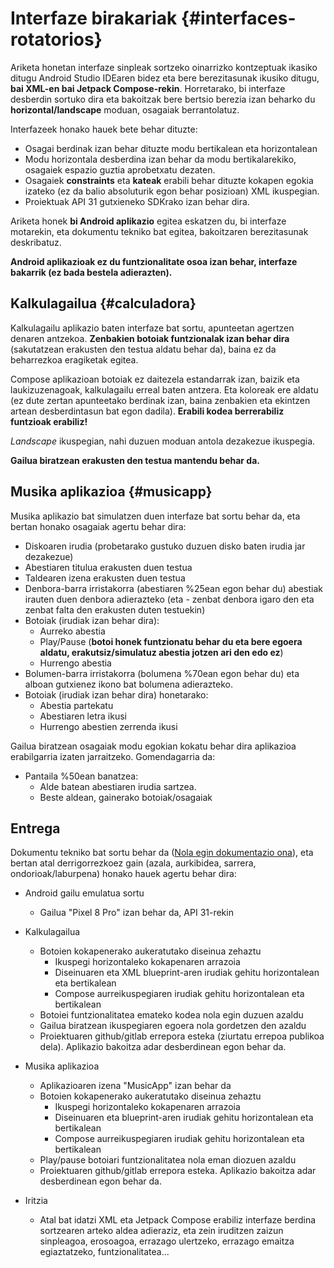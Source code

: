 
# Interfaze birakariak {#interfaces-rotatorios}

Ariketa honetan interfaze sinpleak sortzeko oinarrizko kontzeptuak ikasiko ditugu Android Studio IDEaren bidez eta bere berezitasunak ikusiko ditugu, **bai XML-en bai Jetpack Compose-rekin**. Horretarako, bi interfaze desberdin sortuko dira eta bakoitzak bere bertsio berezia izan beharko du **horizontal/landscape** moduan, osagaiak berrantolatuz.

Interfazeek honako hauek bete behar dituzte:

- Osagai berdinak izan behar dituzte modu bertikalean eta horizontalean
- Modu horizontala desberdina izan behar da modu bertikalarekiko, osagaiek espazio guztia aprobetxatu dezaten.
- Osagaiek **constraints** eta **kateak** erabili behar dituzte kokapen egokia izateko (ez da balio absoluturik egon behar posizioan) XML ikuspegian.
- Proiektuak API 31 gutxieneko SDKrako izan behar dira.


Ariketa honek **bi Android aplikazio** egitea eskatzen du, bi interfaze motarekin, eta dokumentu tekniko bat egitea, bakoitzaren berezitasunak deskribatuz.

**Android aplikazioak ez du funtzionalitate osoa izan behar, interfaze bakarrik (ez bada bestela adierazten).**


## Kalkulagailua {#calculadora}

Kalkulagailu aplikazio baten interfaze bat sortu, apunteetan agertzen denaren antzekoa. **Zenbakien botoiak funtzionalak izan behar dira** (sakutatzean erakusten den testua aldatu behar da), baina ez da beharrezkoa eragiketak egitea.

Compose aplikazioan botoiak ez daitezela estandarrak izan, baizik eta laukizuzenagoak, kalkulagailu erreal baten antzera. Eta koloreak ere aldatu (ez dute zertan apunteetako berdinak izan, baina zenbakien eta ekintzen artean desberdintasun bat egon dadila). **Erabili kodea berrerabiliz funtzioak erabiliz!**

*Landscape* ikuspegian, nahi duzuen moduan antola dezakezue ikuspegia.

**Gailua biratzean erakusten den testua mantendu behar da.**


## Musika aplikazioa {#musicapp}

Musika aplikazio bat simulatzen duen interfaze bat sortu behar da, eta bertan honako osagaiak agertu behar dira:

- Diskoaren irudia (probetarako gustuko duzuen disko baten irudia jar dezakezue)
- Abestiaren titulua erakusten duen testua
- Taldearen izena erakusten duen testua
- Denbora-barra irristakorra (abestiaren %25ean egon behar du) abestiak irauten duen denbora adierazteko (eta - zenbat denbora igaro den eta zenbat falta den erakusten duten testuekin)
- Botoiak (irudiak izan behar dira):
  - Aurreko abestia
  - Play/Pause (**botoi honek funtzionatu behar du eta bere egoera aldatu, erakutsiz/simulatuz abestia jotzen ari den edo ez**)
  - Hurrengo abestia
- Bolumen-barra irristakorra (bolumena %70ean egon behar du) eta alboan gutxienez ikono bat bolumena adierazteko.
- Botoiak (irudiak izan behar dira) honetarako:
  - Abestia partekatu
  - Abestiaren letra ikusi
  - Hurrengo abestien zerrenda ikusi

Gailua biratzean osagaiak modu egokian kokatu behar dira aplikazioa erabilgarria izaten jarraitzeko. Gomendagarria da:

- Pantaila %50ean banatzea:
  - Alde batean abestiaren irudia sartzea.
  - Beste aldean, gainerako botoiak/osagaiak


## Entrega

Dokumentu tekniko bat sortu behar da ([Nola egin dokumentazio ona](https://yuki.github.io/my-books/como_hacer_documentacion.html)), eta bertan atal derrigorrezkoez gain (azala, aurkibidea, sarrera, ondorioak/laburpena) honako hauek agertu behar dira:

- Android gailu emulatua sortu
  - Gailua \"Pixel 8 Pro\" izan behar da, API 31-rekin

- Kalkulagailua
  - Botoien kokapenerako aukeratutako diseinua zehaztu
    - Ikuspegi horizontaleko kokapenaren arrazoia
    - Diseinuaren eta XML blueprint-aren irudiak gehitu horizontalean eta bertikalean
    - Compose aurreikuspegiaren irudiak gehitu horizontalean eta bertikalean
  - Botoiei funtzionalitatea emateko kodea nola egin duzuen azaldu
  - Gailua biratzean ikuspegiaren egoera nola gordetzen den azaldu
  - Proiektuaren github/gitlab errepora esteka (ziurtatu errepoa publikoa dela). Aplikazio bakoitza adar desberdinean egon behar da.

- Musika aplikazioa
  - Aplikazioaren izena \"MusicApp\" izan behar da
  - Botoien kokapenerako aukeratutako diseinua zehaztu
    - Ikuspegi horizontaleko kokapenaren arrazoia
    - Diseinuaren eta blueprint-aren irudiak gehitu horizontalean eta bertikalean
    - Compose aurreikuspegiaren irudiak gehitu horizontalean eta bertikalean
  - Play/pause botoiari funtzionalitatea nola eman diozuen azaldu
  - Proiektuaren github/gitlab errepora esteka. Aplikazio bakoitza adar desberdinean egon behar da.

- Iritzia
  - Atal bat idatzi XML eta Jetpack Compose erabiliz interfaze berdina sortzearen arteko aldea adieraziz, eta zein iruditzen zaizun sinpleagoa, erosoagoa, errazago ulertzeko, errazago emaitza egiaztatzeko, funtzionalitatea...

